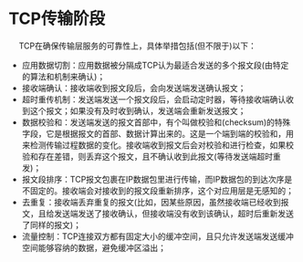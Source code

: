 

# TCP传输阶段
<!-- 
https://baike.baidu.com/item/TCP/33012?fr=aladdin#3
-->
&emsp; TCP在确保传输层服务的可靠性上，具体举措包括(但不限于)以下：  

* 应用数据切割：应用数据被分隔成TCP认为最适合发送的多个报文段(由特定的算法和机制来确认)；  
* 接收端确认：接收端收到报文段后，会向发送端发送确认报文；  
* 超时重传机制：发送端发送一个报文段后，会启动定时器，等待接收端确认收到这个报文；如果没有及时收到确认，发送端会重新发送报文；  
* 数据校验和：发送端发送的报文首部中，有个叫做校验和(checksum)的特殊字段，它是根据报文的首部、数据计算出来的。这是一个端到端的校验和，用来检测传输过程数据的变化。接收端收到报文后会对校验和进行检查，如果校验和存在差错，则丢弃这个报文，且不确认收到此报文(等待发送端超时重发)；  
* 报文段排序：TCP报文包裹在IP数据包里进行传输，而IP数据包的到达次序是不固定的。接收端会对接收到的报文段重新排序，这个对应用层是无感知的；  
* 去重复：接收端丢弃重复的报文(比如，因某些原因，虽然接收端已经收到报文，且给发送端发送了接收确认，但接收端没有收到该确认，超时后重新发送了同样的报文)；  
* 流量控制：TCP连接双方都有固定大小的缓冲空间，且只允许发送端发送缓冲空间能够容纳的数据，避免缓冲区溢出；  
